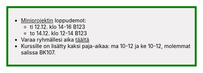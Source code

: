 <div style="color:black; border-style: solid; border-width: thick; border-color: green; padding: 10px; margin-bottom: 15px; padding: 10px; background-color: #F1EFEF;">

<ul>
  <li>
    <a href='/miniprojekti'>Miniprojektin</a> loppudemot:
    <ul>
      <li>ti 12.12. klo 14-16 B123</li>
      <li>to 14.12. klo 12-14 B123</li>
    </ul>
   <li>
    Varaa ryhmällesi aika 
     <a href='https://docs.google.com/document/d/1Go-f33LQC1SSZG-CI-04UyTVE84ytfN9HSAHEad3OC0/edit?usp=sharingi'>täältä</a>
   </li>
  </li>
  <li>
    Kurssille on lisätty kaksi paja-aikaa: ma 10-12 ja ke 10-12, molemmat salissa BK107.
  </li>
</ul>

</div>